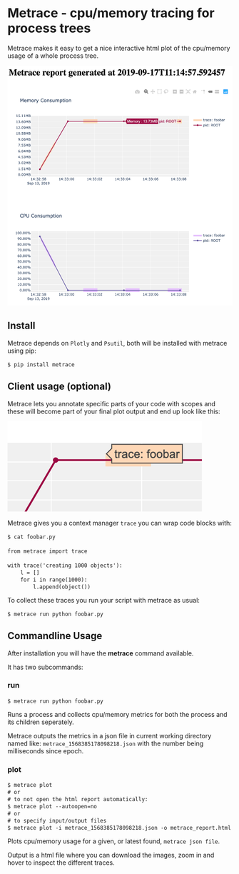 # Metrace - cpu/memory tracing for process trees

Metrace makes it easy to get a nice interactive html plot of the cpu/memory usage of a whole process tree.

![metrace report](https://raw.githubusercontent.com/sloev/metrace/master/docs/report.png)

## Install

Metrace depends on `Plotly` and `Psutil`, both will be installed with metrace using pip:

```
$ pip install metrace
```

## Client usage (optional)

Metrace lets you annotate specific parts of your code with scopes and these will become part of your final plot output and end up look like this:

![metrace trace annotation](https://raw.githubusercontent.com/sloev/metrace/master/docs/trace_annotation.png)

Metrace gives you a context manager `trace` you can wrap code blocks with:

```
$ cat foobar.py

from metrace import trace

with trace('creating 1000 objects'):
    l = []
    for i in range(1000):
        l.append(object())
```

To collect these traces you run your script with metrace as usual:

```
$ metrace run python foobar.py
```

## Commandline Usage

After installation you will have the **metrace** command available.

It has two subcommands:

### run

```
$ metrace run python foobar.py
```

Runs a process and collects cpu/memory metrics for both the process and its children seperately.

Metrace outputs the metrics in a json file in current working directory named like: `metrace_1568385178098218.json` with the number being milliseconds since epoch.

### plot

```
$ metrace plot
# or
# to not open the html report automatically:
$ metrace plot --autoopen=no
# or
# to specify input/output files
$ metrace plot -i metrace_1568385178098218.json -o metrace_report.html
```

Plots cpu/memory usage for a given, or latest found, `metrace json file`.

Output is a html file where you can download the images, zoom in and hover to inspect the different traces.

